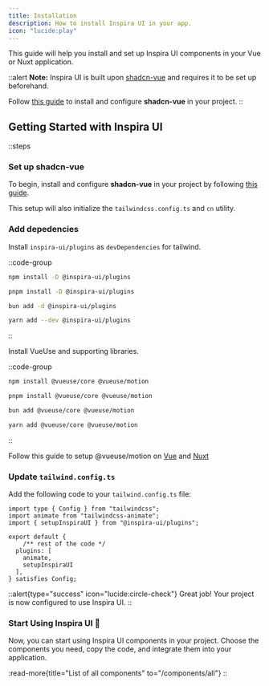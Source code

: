 ```yaml
---
title: Installation
description: How to install Inspira UI in your app.
icon: "lucide:play"
---
```


This guide will help you install and set up Inspira UI components in your Vue or Nuxt application.

::alert
**Note:** Inspira UI is built upon [shadcn-vue](https://shadcn-vue.com) and requires it to be set up beforehand.

Follow [this guide](https://www.shadcn-vue.com/docs/cli.html) to install and configure **shadcn-vue** in your project.
::

## Getting Started with Inspira UI

::steps

### Set up shadcn-vue

To begin, install and configure **shadcn-vue** in your project by following [this guide](https://www.shadcn-vue.com/docs/cli.html).

This setup will also initialize the `tailwindcss.config.ts` and `cn` utility.

### Add depedencies

Install `inspira-ui/plugins` as `devDependencies` for tailwind.

::code-group

```bash [npm]
npm install -D @inspira-ui/plugins
```

```bash [pnpm]
pnpm install -D @inspira-ui/plugins
```

```bash [bun]
bun add -d @inspira-ui/plugins
```

```bash [yarn]
yarn add --dev @inspira-ui/plugins
```

::

Install VueUse and supporting libraries.

::code-group

```bash [npm]
npm install @vueuse/core @vueuse/motion
```

```bash [pnpm]
pnpm install @vueuse/core @vueuse/motion
```

```bash [bun]
bun add @vueuse/core @vueuse/motion
```

```bash [yarn]
yarn add @vueuse/core @vueuse/motion
```

::

Follow this guide to setup @vueuse/motion on [Vue](https://motion.vueuse.org/getting-started/introduction) and [Nuxt](https://motion.vueuse.org/getting-started/nuxt)

### Update `tailwind.config.ts`

Add the following code to your `tailwind.config.ts` file:

```ts{3, 9} [tailwind.config.ts]
import type { Config } from "tailwindcss";
import animate from "tailwindcss-animate";
import { setupInspiraUI } from "@inspira-ui/plugins";

export default {
    /** rest of the code */
  plugins: [
    animate,
    setupInspiraUI
  ],
} satisfies Config;
```

::alert{type="success" icon="lucide:circle-check"}
Great job! Your project is now configured to use Inspira UI.
::

### Start Using Inspira UI 🚀

Now, you can start using Inspira UI components in your project. Choose the components you need, copy the code, and integrate them into your application.

:read-more{title="List of all components" to="/components/all"}
::
